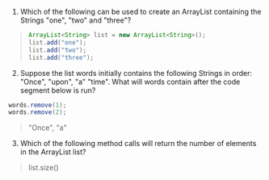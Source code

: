 1. Which of the following can be used to create an ArrayList containing the Strings "one", "two" and "three"?

> ```java
> ArrayList<String> list = new ArrayList<String>();
> list.add("one");
> list.add("two");
> list.add("three");
> ```

2. Suppose the list words initially contains the following Strings in order: "Once", "upon", "a" "time". What will words contain after the code segment below is run?

```java
words.remove(1);
words.remove(2);
```

> "Once", "a"

3. Which of the following method calls will return the number of elements in the ArrayList list?

> list.size()